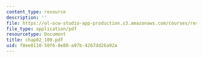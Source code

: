 ```yaml
---
content_type: resource
description: ''
file: https://ol-ocw-studio-app-production.s3.amazonaws.com/courses/res-6-001-continuum-electromechanics-spring-2009/f8ee011050f68e80a97b4267dd26a92a_chap02_100.pdf
file_type: application/pdf
resourcetype: Document
title: chap02_100.pdf
uid: f8ee0110-50f6-8e80-a97b-4267dd26a92a
---
```

